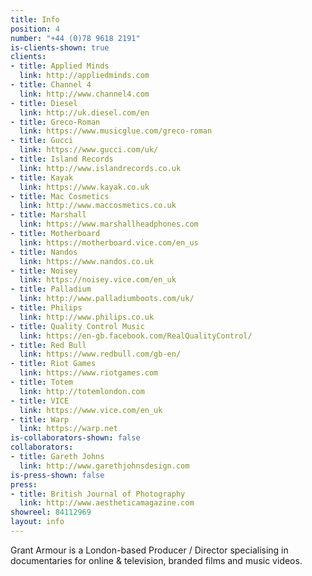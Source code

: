 ```yaml
---
title: Info
position: 4
number: "+44 (0)78 9618 2191"
is-clients-shown: true
clients:
- title: Applied Minds
  link: http://appliedminds.com
- title: Channel 4
  link: http://www.channel4.com
- title: Diesel
  link: http://uk.diesel.com/en
- title: Greco-Roman
  link: https://www.musicglue.com/greco-roman
- title: Gucci
  link: https://www.gucci.com/uk/
- title: Island Records
  link: http://www.islandrecords.co.uk
- title: Kayak
  link: https://www.kayak.co.uk
- title: Mac Cosmetics
  link: http://www.maccosmetics.co.uk
- title: Marshall
  link: https://www.marshallheadphones.com
- title: Motherboard
  link: https://motherboard.vice.com/en_us
- title: Nandos
  link: https://www.nandos.co.uk
- title: Noisey
  link: https://noisey.vice.com/en_uk
- title: Palladium
  link: http://www.palladiumboots.com/uk/
- title: Philips
  link: http://www.philips.co.uk
- title: Quality Control Music
  link: https://en-gb.facebook.com/RealQualityControl/
- title: Red Bull
  link: https://www.redbull.com/gb-en/
- title: Riot Games
  link: https://www.riotgames.com
- title: Totem
  link: http://totemlondon.com
- title: VICE
  link: https://www.vice.com/en_uk
- title: Warp
  link: https://warp.net
is-collaborators-shown: false
collaborators:
- title: Gareth Johns
  link: http://www.garethjohnsdesign.com
is-press-shown: false
press:
- title: British Journal of Photography
  link: http://www.aestheticamagazine.com
showreel: 84112969
layout: info
---
```


Grant Armour is a London-based Producer / Director specialising in documentaries for online & television, branded films and music videos. 